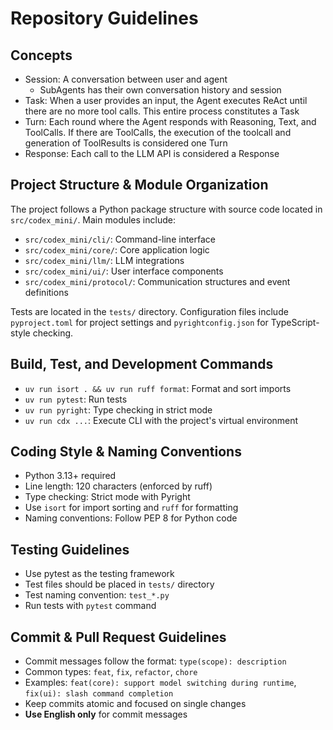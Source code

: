 # Repository Guidelines

## Concepts

- Session: A conversation between user and agent
  - SubAgents has their own conversation history and session
- Task: When a user provides an input, the Agent executes ReAct until there are no more tool calls. This entire process constitutes a Task
- Turn: Each round where the Agent responds with Reasoning, Text, and ToolCalls. If there are ToolCalls, the execution of the toolcall and generation of ToolResults is considered one Turn
- Response: Each call to the LLM API is considered a Response

## Project Structure & Module Organization

The project follows a Python package structure with source code located in `src/codex_mini/`. Main modules include:
- `src/codex_mini/cli/`: Command-line interface
- `src/codex_mini/core/`: Core application logic
- `src/codex_mini/llm/`: LLM integrations
- `src/codex_mini/ui/`: User interface components
- `src/codex_mini/protocol/`: Communication structures and event definitions

Tests are located in the `tests/` directory. Configuration files include `pyproject.toml` for project settings and `pyrightconfig.json` for TypeScript-style checking.

## Build, Test, and Development Commands

- `uv run isort . && uv run ruff format`: Format and sort imports
- `uv run pytest`: Run tests
- `uv run pyright`: Type checking in strict mode
- `uv run cdx ...`: Execute CLI with the project's virtual environment

## Coding Style & Naming Conventions

- Python 3.13+ required
- Line length: 120 characters (enforced by ruff)
- Type checking: Strict mode with Pyright
- Use `isort` for import sorting and `ruff` for formatting
- Naming conventions: Follow PEP 8 for Python code

## Testing Guidelines

- Use pytest as the testing framework
- Test files should be placed in `tests/` directory
- Test naming convention: `test_*.py`
- Run tests with `pytest` command

## Commit & Pull Request Guidelines

- Commit messages follow the format: `type(scope): description`
- Common types: `feat`, `fix`, `refactor`, `chore`
- Examples: `feat(core): support model switching during runtime`, `fix(ui): slash command completion`
- Keep commits atomic and focused on single changes
- **Use English only** for commit messages
